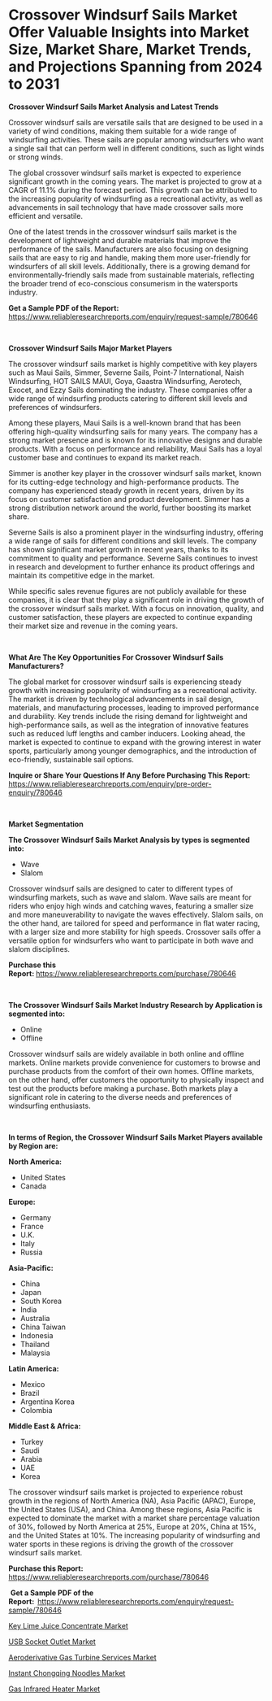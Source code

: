 <p><h1>Crossover Windsurf Sails Market Offer Valuable Insights into Market Size, Market Share, Market Trends, and Projections Spanning from 2024 to 2031</h1></p><p><strong>Crossover Windsurf Sails Market Analysis and Latest Trends</strong></p>
<p><p>Crossover windsurf sails are versatile sails that are designed to be used in a variety of wind conditions, making them suitable for a wide range of windsurfing activities. These sails are popular among windsurfers who want a single sail that can perform well in different conditions, such as light winds or strong winds.</p><p>The global crossover windsurf sails market is expected to experience significant growth in the coming years. The market is projected to grow at a CAGR of 11.1% during the forecast period. This growth can be attributed to the increasing popularity of windsurfing as a recreational activity, as well as advancements in sail technology that have made crossover sails more efficient and versatile.</p><p>One of the latest trends in the crossover windsurf sails market is the development of lightweight and durable materials that improve the performance of the sails. Manufacturers are also focusing on designing sails that are easy to rig and handle, making them more user-friendly for windsurfers of all skill levels. Additionally, there is a growing demand for environmentally-friendly sails made from sustainable materials, reflecting the broader trend of eco-conscious consumerism in the watersports industry.</p></p>
<p><strong>Get a Sample PDF of the Report:&nbsp;</strong> <a href="https://www.reliableresearchreports.com/enquiry/request-sample/780646">https://www.reliableresearchreports.com/enquiry/request-sample/780646</a></p>
<p>&nbsp;</p>
<p><strong>Crossover Windsurf Sails Major Market Players</strong></p>
<p><p>The crossover windsurf sails market is highly competitive with key players such as Maui Sails, Simmer, Severne Sails, Point-7 International, Naish Windsurfing, HOT SAILS MAUI, Goya, Gaastra Windsurfing, Aerotech, Exocet, and Ezzy Sails dominating the industry. These companies offer a wide range of windsurfing products catering to different skill levels and preferences of windsurfers.</p><p>Among these players, Maui Sails is a well-known brand that has been offering high-quality windsurfing sails for many years. The company has a strong market presence and is known for its innovative designs and durable products. With a focus on performance and reliability, Maui Sails has a loyal customer base and continues to expand its market reach.</p><p>Simmer is another key player in the crossover windsurf sails market, known for its cutting-edge technology and high-performance products. The company has experienced steady growth in recent years, driven by its focus on customer satisfaction and product development. Simmer has a strong distribution network around the world, further boosting its market share.</p><p>Severne Sails is also a prominent player in the windsurfing industry, offering a wide range of sails for different conditions and skill levels. The company has shown significant market growth in recent years, thanks to its commitment to quality and performance. Severne Sails continues to invest in research and development to further enhance its product offerings and maintain its competitive edge in the market.</p><p>While specific sales revenue figures are not publicly available for these companies, it is clear that they play a significant role in driving the growth of the crossover windsurf sails market. With a focus on innovation, quality, and customer satisfaction, these players are expected to continue expanding their market size and revenue in the coming years.</p></p>
<p>&nbsp;</p>
<p><strong>What Are The Key Opportunities For Crossover Windsurf Sails Manufacturers?</strong></p>
<p><p>The global market for crossover windsurf sails is experiencing steady growth with increasing popularity of windsurfing as a recreational activity. The market is driven by technological advancements in sail design, materials, and manufacturing processes, leading to improved performance and durability. Key trends include the rising demand for lightweight and high-performance sails, as well as the integration of innovative features such as reduced luff lengths and camber inducers. Looking ahead, the market is expected to continue to expand with the growing interest in water sports, particularly among younger demographics, and the introduction of eco-friendly, sustainable sail options.</p></p>
<p><strong>Inquire or Share Your Questions If Any Before Purchasing This Report:</strong> <a href="https://www.reliableresearchreports.com/enquiry/pre-order-enquiry/780646">https://www.reliableresearchreports.com/enquiry/pre-order-enquiry/780646</a></p>
<p>&nbsp;</p>
<p><strong>Market Segmentation</strong></p>
<p><strong>The Crossover Windsurf Sails Market Analysis by types is segmented into:</strong></p>
<p><ul><li>Wave</li><li>Slalom</li></ul></p>
<p><p>Crossover windsurf sails are designed to cater to different types of windsurfing markets, such as wave and slalom. Wave sails are meant for riders who enjoy high winds and catching waves, featuring a smaller size and more maneuverability to navigate the waves effectively. Slalom sails, on the other hand, are tailored for speed and performance in flat water racing, with a larger size and more stability for high speeds. Crossover sails offer a versatile option for windsurfers who want to participate in both wave and slalom disciplines.</p></p>
<p><strong>Purchase this Report:&nbsp;</strong><a href="https://www.reliableresearchreports.com/purchase/780646">https://www.reliableresearchreports.com/purchase/780646</a></p>
<p>&nbsp;</p>
<p><strong>The Crossover Windsurf Sails Market Industry Research by Application is segmented into:</strong></p>
<p><ul><li>Online</li><li>Offline</li></ul></p>
<p><p>Crossover windsurf sails are widely available in both online and offline markets. Online markets provide convenience for customers to browse and purchase products from the comfort of their own homes. Offline markets, on the other hand, offer customers the opportunity to physically inspect and test out the products before making a purchase. Both markets play a significant role in catering to the diverse needs and preferences of windsurfing enthusiasts.</p></p>
<p>&nbsp;</p>
<p><strong>In terms of Region, the Crossover Windsurf Sails Market Players available by Region are:</strong></p>
<p>
    <p> <strong> North America: </strong>
        <ul>
            <li>United States</li>
            <li>Canada</li>
        </ul>
        </p> 
    <p> <strong> Europe: </strong>
        <ul>
            <li>Germany</li>
            <li>France</li>
            <li>U.K.</li>
            <li>Italy</li>
            <li>Russia</li>
        </ul>
        </p> 
    <p> <strong> Asia-Pacific: </strong>
        <ul>
            <li>China</li>
            <li>Japan</li>
            <li>South Korea</li>
            <li>India</li>
            <li>Australia</li>
            <li>China Taiwan</li>
            <li>Indonesia</li>
            <li>Thailand</li>
            <li>Malaysia</li>
        </ul>
        </p> 
    <p> <strong> Latin America: </strong>
        <ul>
            <li>Mexico</li>
            <li>Brazil</li>
            <li>Argentina Korea</li>
            <li>Colombia</li>
        </ul>
        </p> 
    <p> <strong> Middle East & Africa: </strong>
        <ul>
            <li>Turkey</li>
            <li>Saudi</li>
            <li>Arabia</li>
            <li>UAE</li>
            <li>Korea</li>
        </ul>
    </p>
    </p>
<p><p>The crossover windsurf sails market is projected to experience robust growth in the regions of North America (NA), Asia Pacific (APAC), Europe, the United States (USA), and China. Among these regions, Asia Pacific is expected to dominate the market with a market share percentage valuation of 30%, followed by North America at 25%, Europe at 20%, China at 15%, and the United States at 10%. The increasing popularity of windsurfing and water sports in these regions is driving the growth of the crossover windsurf sails market.</p></p>
<p><strong>Purchase this Report: </strong><a href="https://www.reliableresearchreports.com/purchase/780646">https://www.reliableresearchreports.com/purchase/780646</a></p>
<p>&nbsp;<strong>Get a Sample PDF of the Report:&nbsp;&nbsp;</strong><a href="https://www.reliableresearchreports.com/enquiry/request-sample/780646">https://www.reliableresearchreports.com/enquiry/request-sample/780646</a></p>
<p><strong></strong></p>
<p><p><a href="https://medium.com/@lisastevens48/key-lime-juice-concentrate-market-trends-forecast-and-competitive-analysis-to-2031-a8eec1690cb7">Key Lime Juice Concentrate Market</a></p><p><a href="https://medium.com/@itzelheller546/usb-socket-outlet-market-size-and-market-trends-complete-industry-overview-2024-to-2031-993ced63fcbe">USB Socket Outlet Market</a></p><p><a href="https://medium.com/@tammyjones1939/aeroderivative-gas-turbine-services-market-insights-into-market-cagr-market-trends-and-growth-c9d67ce3d20e">Aeroderivative Gas Turbine Services Market</a></p><p><a href="https://medium.com/@lisastevens48/instant-chongqing-noodles-market-insights-into-market-cagr-market-trends-and-growth-strategies-57e0a4a2fb3c">Instant Chongqing Noodles Market</a></p><p><a href="https://medium.com/@tammyjones1939/gas-infrared-heater-market-trends-and-market-analysis-forecasted-for-period-2024-2031-d3d7cbe31ce2">Gas Infrared Heater Market</a></p></p>